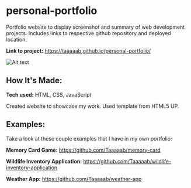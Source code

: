 # personal-portfolio

Portfolio website to display screenshot and summary of web development projects. Includes links to respective github repository and deployed location.

**Link to project:** https://taaaaab.github.io/personal-portfolio/

![Alt text](https://github.com/Taaaaab/Taaaaab/blob/main/portfolio.gif)

## How It's Made:

**Tech used:** HTML, CSS, JavaScript

Created website to showcase my work. Used template from HTML5 UP.

## Examples:

Take a look at these couple examples that I have in my own portfolio:

**Memory Card Game:** https://github.com/Taaaaab/memory-card

**Wildlife Inventory Application:** https://github.com/Taaaaab/wildlife-inventory-application

**Weather App:** https://github.com/Taaaaab/weather-app
